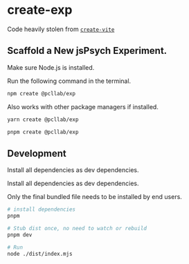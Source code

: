 # create-exp

Code heavily stolen from [`create-vite`](https://github.com/vitejs/vite/tree/main/packages/create-vite)

## Scaffold a New jsPsych Experiment.

Make sure Node.js is installed.

Run the following command in the terminal.

```sh
npm create @pcllab/exp
```

Also works with other package managers if installed.

```sh
yarn create @pcllab/exp

pnpm create @pcllab/exp
```

## Development

Install all dependencies as dev dependencies.

Install all dependencies as dev dependencies.

Only the final bundled file needs to be installed by end users.

```sh
# install dependencies
pnpm

# Stub dist once, no need to watch or rebuild
pnpm dev

# Run
node ./dist/index.mjs
```
